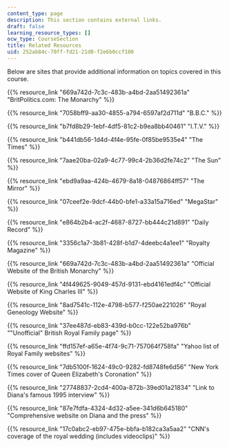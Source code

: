```yaml
---
content_type: page
description: This section contains external links.
draft: false
learning_resource_types: []
ocw_type: CourseSection
title: Related Resources
uid: 252ab84c-70ff-fd21-21d0-f2e6b0ccf100
---
```

Below are sites that provide additional information on topics covered in this course.

{{% resource_link "669a742d-7c3c-483b-a4bd-2aa51492361a" "BritPolitics.com: The Monarchy" %}}

{{% resource_link "7058bff9-aa30-4855-a794-6597af2d711d" "B.B.C." %}}

{{% resource_link "b7fd8b29-1ebf-4df5-81c2-b9ea8bb40461" "I.T.V." %}}

{{% resource_link "b441db56-1d4d-4f4e-95fe-0f85be9535e4" "The Times" %}}

{{% resource_link "7aae20ba-02a9-4c77-99c4-2b36d2fe74c2" "The Sun" %}}

{{% resource_link "ebd9a9aa-424b-4679-8a18-04876864ff57" "The Mirror" %}}

{{% resource_link "07ceef2e-9dcf-44b0-bfe1-a33a15a716ed" "MegaStar" %}}

{{% resource_link "e864b2b4-ac2f-4687-8727-bb444c21d891" "Daily Record" %}}

{{% resource_link "3356c1a7-3b81-428f-b1d7-4deebc4a1ee1" "Royalty Magazine" %}}

{{% resource_link "669a742d-7c3c-483b-a4bd-2aa51492361a" "Official Website of the British Monarchy" %}}

{{% resource_link "4f449625-9049-457d-9131-ebd4161edf4c" "Official Website of King Charles III" %}}

{{% resource_link "8ad7541c-112e-4798-b577-f250ae221026" "Royal Geneology Website" %}} 

{{% resource_link "37ee487d-eb83-439d-b0cc-122e52ba976b" "\"Unofficial\" British Royal Family page" %}}

{{% resource_link "ffd157ef-a65e-4f74-9c71-757064f758fa" "Yahoo list of Royal Family websites" %}}

{{% resource_link "7db5100f-1624-49c0-9282-fd8748fe6d56" "New York Times cover of Queen Elizabeth's Coronation" %}}

{{% resource_link "27748837-2cd4-400a-872b-39ed01a21834" "Link to Diana's famous 1995 interview" %}}

{{% resource_link "87e7fdfa-4324-4d32-a5ee-341d6b645180" "Comprehensive website on Diana and the press" %}}

{{% resource_link "17c0abc2-eb97-475e-bbfa-b182ca3a5aa2" "CNN's coverage of the royal wedding (includes videoclips)" %}}